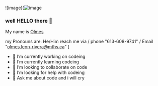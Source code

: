 ![image](![image](https://github.com/olmes-leon/olmes-leon/assets/144264100/2f5de115-c469-4644-982b-e09110e6221d)

### well HELLO there 🐪
My name is [Olmes]([url](https://github.com/olmes-leon/olmes-leon/assets/144264100/b3b304c0-4f42-43f3-8ca6-2f4ad5ceab45))

my Pronouns are: He/Him
reach me via / phone "613-608-9741" / Email "olmes.leon-rivera@mths.ca" 
[
- 🔭 I’m currently working on codeing
- 🌱 I’m currently learning codeing
- 👯 I’m looking to collaborate on code
- 🤔 I’m looking for help with codeing
- 💬 Ask me about code and i will cry
